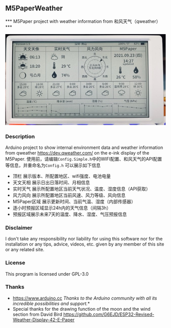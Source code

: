 
## M5PaperWeather
  *** M5Paper project with weather information from 和风天气（qweather）***

   ![M5PaperWeather](images/M5PaperWeather.png "M5Paper")


### Description
  Arduino project to show internal environment data and weather information from 
  qweather https://dev.qweather.com/ on the e-ink display of the M5Paper.
  使用前，请编辑`Config.Simple.h`中的WIFI配置、和风天气的API配置等信息，并重命名为`Config.h`
  可以展示如下信息
  * 顶栏 展示版本、所配置地区、wifi强度、电池电量
  * 天文天相 展示日出日落时间、月相信息
  * 实时天气 展示所配置地区当前天气状况、温度、湿度信息（API获取）
  * 风力风向 展示所配置地区当前风速、风力等级、风向信息
  * M5Paper区域 展示更新时间、当前气温、湿度（内部传感器）
  * 逐小时预报区域显示24h内的天气信息（间隔3h）
  * 预报区域展示未来7天的温度、降水、湿度、气压预报信息

### Disclaimer
   I don't take any responsibility nor liability for using this software nor for the 
   installation or any tips, advice, videos, etc. given by any member of this site or any related site.

### License
   This program is licensed under GPL-3.0

### Thanks
   * https://www.arduino.cc
     *Thanks to the Arduino community with all its incredible possibilities and support.** 
   * Special thanks for the drawing function of the moon and the wind section from David Bird
     https://github.com/G6EJD/ESP32-Revised-Weather-Display-42-E-Paper

